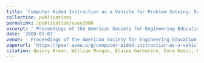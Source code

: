 ```yaml
---
title: 'Computer Aided Instruction as a Vehicle for Problem Solving: Scratch Programming Environment in the Middle Years Classroom'
collection: publications
permalink: /publication/asee2008
excerpt: ' Proceedings of the American Society for Engineering Education (ASEE) K-12 Track 2008.'
date: '2008-01-01'
venue: ' Proceedings of the American Society for Engineering Education (ASEE) K-12 Track 2008.'
paperurl: 'https://peer.asee.org/computer-aided-instruction-as-a-vehicle-for-problem-solving-scratch-boards-in-the-middle-years-classroom'
citation: Quincy Brown, William Mongan, Elaine Garbarine, Dara Kusic, Eli Fromm, Adam Fontecchio. Computer Aided Instruction as a Vehicle for Problem Solving: Scratch Programming Environment in the Middle Years Classroom  Proceedings of the American Society for Engineering Education (ASEE) K-12 Track 2008.
---
```



